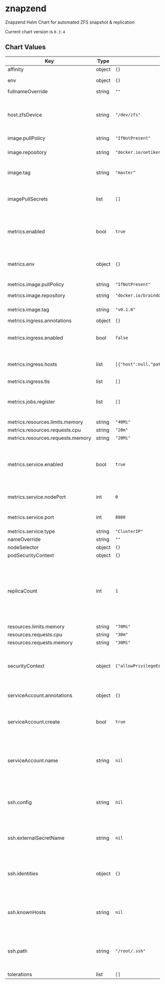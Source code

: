 znapzend
========
Znapzend Helm Chart for automated ZFS snapshot & replication

Current chart version is `0.3.4`





## Chart Values

| Key | Type | Default | Description |
|-----|------|---------|-------------|
| affinity | object | `{}` |  |
| env | object | `{}` | A dict with KEY: VALUE pairs |
| fullnameOverride | string | `""` |  |
| host.zfsDevice | string | `"/dev/zfs"` | The device on the host which is used by the 'zfs' binary within the container |
| image.pullPolicy | string | `"IfNotPresent"` |  |
| image.repository | string | `"docker.io/oetiker/znapzend"` | Znapzend image repository |
| image.tag | string | `"master"` | Znapzend image tag (version) |
| imagePullSecrets | list | `[]` | List of image pull secrets if you use a privately hosted image |
| metrics.enabled | bool | `true` | Enable the znapzend metrics exporter for Prometheus |
| metrics.env | object | `{}` | A dict with KEY: VALUE pairs as environment variables for the exporter |
| metrics.image.pullPolicy | string | `"IfNotPresent"` |  |
| metrics.image.repository | string | `"docker.io/braindoctor/znapzend-exporter"` | Exporter image repository |
| metrics.image.tag | string | `"v0.1.0"` | Exporter image tag |
| metrics.ingress.annotations | object | `{}` |  |
| metrics.ingress.enabled | bool | `false` | Useful if your Prometheus is outside of the cluster |
| metrics.ingress.hosts | list | `[{"host":null,"paths":[]}]` | See Kubernetes Docs for a guide to setup TLS on Ingress |
| metrics.ingress.tls | list | `[]` |  |
| metrics.jobs.register | list | `[]` | String list of datasets that should be registered right at startup |
| metrics.resources.limits.memory | string | `"40Mi"` |  |
| metrics.resources.requests.cpu | string | `"20m"` |  |
| metrics.resources.requests.memory | string | `"20Mi"` |  |
| metrics.service.enabled | bool | `true` | Whether to enable a Service object for metrics endpoint if metrics.enabled is true |
| metrics.service.nodePort | int | `0` | NodePort if service type is not ClusterIP |
| metrics.service.port | int | `8080` | Port on which the service is reachable |
| metrics.service.type | string | `"ClusterIP"` |  |
| nameOverride | string | `""` |  |
| nodeSelector | object | `{}` |  |
| podSecurityContext | object | `{}` |  |
| replicaCount | int | `1` | Only increase if you have multiple Nodes with AntiAffinity, otherwise it does not make sense to run > 1 replicas on the same node |
| resources.limits.memory | string | `"70Mi"` |  |
| resources.requests.cpu | string | `"30m"` |  |
| resources.requests.memory | string | `"30Mi"` |  |
| securityContext | object | `{"allowPrivilegeEscalation":true,"privileged":true}` | The current image requires to run privileged in order to access ZFS |
| serviceAccount.annotations | object | `{}` | Annotations to add to the service account |
| serviceAccount.create | bool | `true` | Specifies whether a service account should be created |
| serviceAccount.name | string | `nil` | If not set and create is true, a name is generated using the fullname template |
| ssh.config | string | `nil` | ssh_config(5)-compatible file content to configure SSH options when connecting |
| ssh.externalSecretName | string | `nil` | Set this value if you provide your own secret with SSH config |
| ssh.identities | object | `{}` | Provide a private key for each SSH identity, see values.yaml for an example |
| ssh.knownHosts | string | `nil` | List of {host, pubKey} dicts where the public key of each host is configured |
| ssh.path | string | `"/root/.ssh"` | Path where your SSH config and identities get mounted in the container |
| tolerations | list | `[]` |  |
